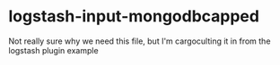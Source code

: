 # logstash-input-mongodbcapped

Not really sure why we need this file, but I'm cargoculting it in from the logstash plugin example
